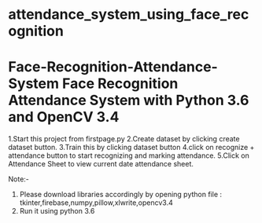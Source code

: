 # attendance_system_using_face_recognition

# Face-Recognition-Attendance-System Face Recognition Attendance System with Python 3.6 and OpenCV 3.4 
1.Start this project from firstpage.py 
2.Create dataset by clicking create dataset button. 
3.Train this by clicking dataset button 
4.click on recognize + attendance button to start recognizing and marking attendance. 
5.Click on Attendance Sheet to view current date attendance sheet.  

Note:-
1. Please download libraries accordingly by opening python file : tkinter,firebase,numpy,pillow,xlwrite,opencv3.4      
2. Run it using python 3.6
